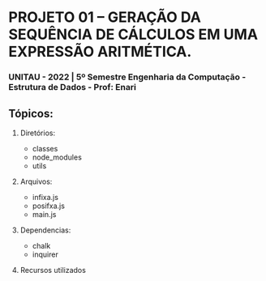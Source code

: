 # PROJETO 01 – GERAÇÃO DA SEQUÊNCIA DE CÁLCULOS EM UMA EXPRESSÃO ARITMÉTICA.

### UNITAU - 2022 | 5º Semestre Engenharia da Computação - Estrutura de Dados - Prof: Enari

## Tópicos:

1. Diretórios:
     - classes
     - node_modules
     - utils

2. Arquivos:
     - infixa.js
     - posifxa.js
     - main.js

3. Dependencias:
     - chalk
     - inquirer

 4. Recursos utilizados
